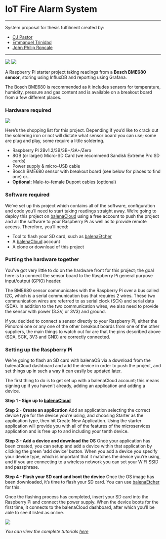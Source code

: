 # IoT Fire Alarm System
-------

System proposal for thesis fulfilment created by:
+ [CJ Pastor](https://www.facebook.com/AmazingCid)
+ [Emmanuel Trinidad](https://www.facebook.com/profile.php?id=100013365908230)
+ [John Philip Roncale](https://www.facebook.com/johnphilip.roncale.39)

-------

![](https://balena.io/blog/content/images/2019/03/balenaSense_blog.jpg)
![](https://www.balena.io/blog/content/images/2019/03/dashboard-screenshot.png)

A Raspberry Pi starter project taking readings from a **Bosch BME680 sensor**, storing using InfluxDB and reporting using Grafana.

The Bosch BME680 is recommended as it includes sensors for temperature, humidity, pressure and gas content and is available on a breakout board from a few different places.

### Hardware required

![](https://balena.io/blog/content/images/2019/03/hardware-required.jpg)

Here’s the shopping list for this project. Depending if you’d like to crack out the soldering iron or not will dictate what sensor board you can use; some are plug and play, some require a little soldering.

* Raspberry Pi 2Bv1.2/3B/3B+/3A+/Zero
* 8GB (or larger) Micro-SD Card (we recommend Sandisk Extreme Pro SD cards)
* Power supply & micro-USB cable
* Bosch BME680 sensor with breakout board (see below for places to find one) or...
* **Optional:** Male-to-female Dupont cables (optional)

### Software required

We’ve set up this project which contains all of the software, configuration and code you’ll need to start taking readings straight away. We’re going to deploy this project on [balenaCloud](https://www.balena.io/cloud/) using a free account to push the project and all the software to your Raspberry Pi as well as to provide remote access. Therefore, you’ll need:

* Tool to flash your SD card, such as [balenaEtcher](https://www.balena.io/etcher/)
* A [balenaCloud](https://www.balena.io/cloud/) account
* A clone or download of this project

### Putting the hardware together
You’ve got very little to do on the hardware front for this project; the goal here is to connect the sensor board to the Raspberry Pi general purpose input/output (GPIO) header.

The BME680 sensor communicates with the Raspberry Pi over a bus called I2C, which is a serial communication bus that requires 2 wires. These two communication wires are referred to as serial clock (SCK) and serial data (SDA). In addition to the two communication wires, we also need to provide the sensor with power (3.3V, or 3V3) and ground.

If you decided to connect a sensor directly to your Raspberry Pi, either the Pimoroni one or any one of the other breakout boards from one of the other suppliers, the main things to watch out for are that the pins described above (SDA, SCK, 3V3 and GND) are correctly connected.

### Setting up the Raspberry Pi
We’re going to flash an SD card with balenaOS via a download from the balenaCloud dashboard and add the device in order to push the project, and set things up in such a way it can easily be updated later.

The first thing to do is to get set up with a balenaCloud account; this means signing up if you haven’t already, adding an application and adding a device.

**Step 1 - Sign up to [balenaCloud](https://dashboard.balena-cloud.com/signup?utm_source=efp&utm_campaign=balena-sense)**

**Step 2 - Create an application**
Add an application selecting the correct device type for the device you’re using, and choosing Starter as the application type, then hit Create New Application. Using the starter application will provide you with all of the features of the microservices application and is free up to and including your tenth device.

**Step 3 - Add a device and download the OS**
Once your application has been created, you can setup and add a device within that application by clicking the green 'add device' button. When you add a device you specify your device type, which is important that it matches the device you’re using, and if you are connecting to a wireless network you can set your WiFI SSID and passphrase.

**Step 4 - Flash your SD card and boot the device**
Once the OS image has been downloaded, it’s time to flash your SD card. You can use [balenaEtcher](https://www.balena.io/etcher/) for this.

Once the flashing process has completed, insert your SD card into the Raspberry Pi and connect the power supply.
When the device boots for the first time, it connects to the balenaCloud dashboard, after which you’ll be able to see it listed as online.


![](https://assets.balena.io/blog-common/insert_sdcard_rpi.gif)

*You can view the complete tutorials [here](https://www.balena.io/blog/build-an-environment-and-air-quality-monitor-with-raspberry-pi/)*


